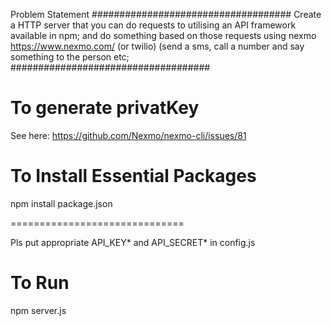 

Problem Statement
####################################
Create a HTTP server that you can do requests to utilising an API framework available in npm; and do something based on those requests using nexmo https://www.nexmo.com/ (or twilio) (send a sms, call a number and say something to the person etc;
####################################

To generate privatKey
=============================

See here: https://github.com/Nexmo/nexmo-cli/issues/81


To Install Essential Packages
=============================

npm install package.json


==============================

Pls put appropriate API_KEY* and API_SECRET* in config.js

To Run
==============================

npm server.js




